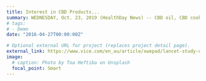 ```yaml
---
title: Interest in CBD Products...
summary: WEDNESDAY, Oct. 23, 2019 (HealthDay News) -- CBD oil, CBD cookies, even CBD-infused massages CBD (cannabidiol) ...
# tags:
# - Demo
date: "2016-04-27T00:00:00Z"

# Optional external URL for project (replaces project detail page).
external_link: https://www.vice.com/en_au/article/xwepad/lancet-study-on-weed-and-mental-health-reveals-just-how-little-we-know
image:
  # caption: Photo by Toa Heftiba on Unsplash
  focal_point: Smart
---
```

